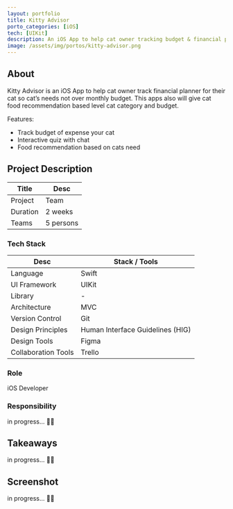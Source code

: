 ```yaml
---
layout: portfolio
title: Kitty Advisor
porto_categories: [iOS]
tech: [UIKit]
description: An iOS App to help cat owner tracking budget & financial planner for their cat
image: /assets/img/portos/kitty-advisor.png
---
```


## About

Kitty Advisor is an iOS App to help cat owner track financial planner for their cat so cat’s needs not over monthly budget. This apps also will give cat food recommendation based level cat category and budget.

Features:
- Track budget of expense your cat
- Interactive quiz with chat
- Food recommendation based on cats need


## Project Description

| Title | Desc |
| --- | --- |
| Project | Team |
| Duration | 2 weeks |
| Teams | 5 persons |
  
### Tech Stack

| Desc | Stack / Tools |
| --- | --- |
| Language | Swift |
| UI Framework | UIKit |
| Library | - |
| Architecture | MVC |
| Version Control | Git |
| Design Principles | Human Interface Guidelines (HIG) |
| Design Tools | Figma |
| Collaboration Tools | Trello |


### Role
iOS Developer

### Responsibility

in progress... ✍🏻


## Takeaways

in progress... ✍🏻

## Screenshot

in progress... ✍🏻